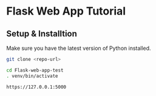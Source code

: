 # Flask Web App Tutorial

## Setup & Installtion

Make sure you have the latest version of Python installed.

```bash
git clone <repo-url>
```
```bash
cd Flask-web-app-test
. venv/bin/activate
```
```bash
https://127.0.0.1:5000
```
